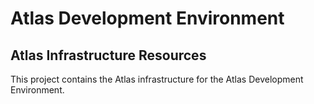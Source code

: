# Atlas Development Environment

## Atlas Infrastructure Resources

This project contains the Atlas infrastructure for the Atlas Development Environment.
